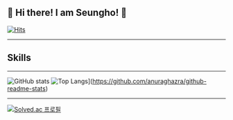 ## 👋 Hi there! I am Seungho! 👋 
[![Hits](https://hits.seeyoufarm.com/api/count/incr/badge.svg?url=https%3A%2F%2Fgithub.com%2Fgjbae1212%2Fhit-counter)](https://hits.seeyoufarm.com) 

* * *

## Skills

* * *
![GitHub stats](https://github-readme-stats.vercel.app/api?username=jshEIT&show_icons=true&theme=radical)
![Top Langs](https://github-readme-stats.vercel.app/api/top-langs/?username=jshEIT)](https://github.com/anuraghazra/github-readme-stats)

* * *
[![Solved.ac
프로필](http://mazassumnida.wtf/api/generate_badge?boj=jason9865)](https://solved.ac/{handle})
<!--
**jshEIT/jshEIT** is a ✨ _special_ ✨ repository because its `README.md` (this file) appears on your GitHub profile.

Here are some ideas to get you started:

- 🔭 I’m currently working on ...
- 🌱 I’m currently learning ...
- 👯 I’m looking to collaborate on ...
- 🤔 I’m looking for help with ...
- 💬 Ask me about ...
- 📫 How to reach me: ...
- 😄 Pronouns: ...
- ⚡ Fun fact: ...
-->
